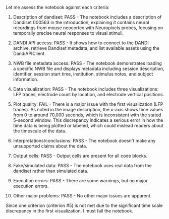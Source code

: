 Let me assess the notebook against each criteria:

1. Description of dandiset: PASS - The notebook includes a description of Dandiset 000563 in the introduction, explaining it contains neural recordings from mouse neocortex with Neuropixels probes, focusing on temporally precise neural responses to visual stimuli.

2. DANDI API access: PASS - It shows how to connect to the DANDI archive, retrieve Dandiset metadata, and list available assets using the DandiAPIClient.

3. NWB file metadata access: PASS - The notebook demonstrates loading a specific NWB file and displays metadata including session description, identifier, session start time, institution, stimulus notes, and subject information.

4. Data visualization: PASS - The notebook includes three visualizations: LFP traces, electrode count by location, and electrode vertical positions.

5. Plot quality: FAIL - There is a major issue with the first visualization (LFP traces). As noted in the image description, the x-axis shows time values from 0 to around 70,000 seconds, which is inconsistent with the stated 5-second window. This discrepancy indicates a serious error in how the time data is being plotted or labeled, which could mislead readers about the timescale of the data.

6. Interpretations/conclusions: PASS - The notebook doesn't make any unsupported claims about the data.

7. Output cells: PASS - Output cells are present for all code blocks.

8. Fake/simulated data: PASS - The notebook uses real data from the dandiset rather than simulated data.

9. Execution errors: PASS - There are some warnings, but no major execution errors.

10. Other major problems: PASS - No other major issues are apparent.

Since one criterion (criterion #5) is not met due to the significant time scale discrepancy in the first visualization, I must fail the notebook.